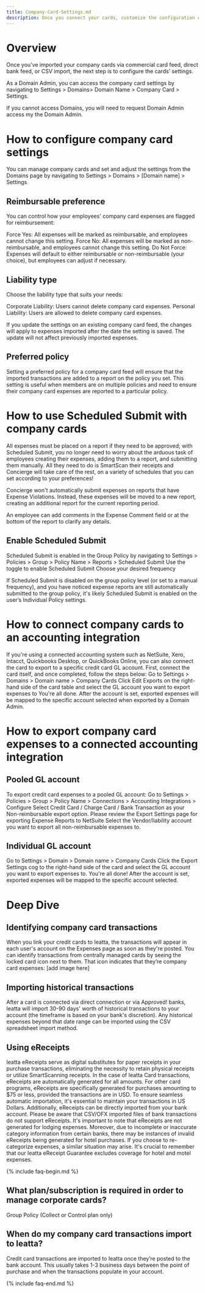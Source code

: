 ```yaml
---
title: Company-Card-Settings.md
description: Once you connect your cards, customize the configuration using company card settings.
---
```

# Overview
Once you’ve imported your company cards via commercial card feed, direct bank feed, or CSV import, the next step is to configure the cards’ settings. 

As a Domain Admin, you can access the company card settings by navigating to Settings > Domains> Domain Name > Company Card > Settings. 

If you cannot access Domains, you will need to request Domain Admin access my the Domain Admin. 

# How to configure company card settings 
You can manage company cards and set and adjust the settings from the Domains page by navigating to Settings > Domains > [Domain name] > Settings

## Reimbursable preference

You can control how your employees' company card expenses are flagged for reimbursement:

Force Yes: All expenses will be marked as reimbursable, and employees cannot change this setting.
Force No: All expenses will be marked as non-reimbursable, and employees cannot change this setting.
Do Not Force: Expenses will default to either reimbursable or non-reimbursable (your choice), but employees can adjust if necessary.

## Liability type

Choose the liability type that suits your needs:

Corporate Liability: Users cannot delete company card expenses.
Personal Liability: Users are allowed to delete company card expenses.

If you update the settings on an existing company card feed, the changes will apply to expenses imported after the date the setting is saved. The update will not affect previously imported expenses.

## Preferred policy

Setting a preferred policy for a company card feed will ensure that the imported transactions are added to a report on the policy you set. This setting is useful when members are on multiple policies and need to ensure their company card expenses are reported to a particular policy.

# How to use Scheduled Submit with company cards
All expenses must be placed on a report if they need to be approved; with Scheduled Submit, you no longer need to worry about the arduous task of employees creating their expenses, adding them to a report, and submitting them manually. All they need to do is SmartScan their receipts and Concierge will take care of the rest, on a variety of schedules that you can set according to your preferences!

Concierge won't automatically submit expenses on reports that have Expense Violations. Instead, these expenses will be moved to a new report, creating an additional report for the current reporting period.

An employee can add comments in the Expense Comment field or at the bottom of the report to clarify any details.

## Enable Scheduled Submit
Scheduled Submit is enabled in the Group Policy by navigating to Settings > Policies > Group > Policy Name > Reports > Scheduled Submit 
Use the toggle to enable Scheduled Submit 
Choose your desired frequency 

If Scheduled Submit is disabled on the group policy level (or set to a manual frequency), and you have noticed expense reports are still automatically submitted to the group policy, it's likely Scheduled Submit is enabled on the user’s Individual Policy settings. 

# How to connect company cards to an accounting integration

If you're using a connected accounting system such as NetSuite, Xero, Intacct, Quickbooks Desktop, or QuickBooks Online, you can also connect the card to export to a specific credit card GL account. First, connect the card itself, and once completed, follow the steps below:
Go to Settings > Domains > Domain name > Company Cards
Click Edit Exports on the right-hand side of the card table and select the GL account you want to export expenses to 
You're all done. After the account is set, exported expenses will be mapped to the specific account selected when exported by a Domain Admin.

# How to export company card expenses to a connected accounting integration

## Pooled GL account 

To export credit card expenses to a pooled GL account:
Go to Settings > Policies > Group > Policy Name > Connections > Accounting Integrations > Configure
Select Credit Card / Charge Card / Bank Transaction as your Non-reimbursable export option. 
Please review the Export Settings page for exporting Expense Reports to NetSuite
Select the Vendor/liability account you want to export all non-reimbursable expenses to.

## Individual GL account 

Go to Settings > Domain > Domain name > Company Cards
Click the Export Settings cog to the right-hand side of the card and select the GL account you want to export expenses to. 
You're all done! After the account is set, exported expenses will be mapped to the specific account selected.

# Deep Dive
## Identifying company card transactions
When you link your credit cards to Ieatta, the transactions will appear in each user's account on the Expenses page as soon as they're posted. You can identify transactions from centrally managed cards by seeing the locked card icon next to them. That icon indicates that they’re company card expenses:
[add image here]

## Importing historical transactions 

After a card is connected via direct connection or via Approved! banks, Ieatta will import 30-90 days' worth of historical transactions to your account (the timeframe is based on your bank's discretion). Any historical expenses beyond that date range can be imported using the CSV spreadsheet import method. 

## Using eReceipts 
Ieatta eReceipts serve as digital substitutes for paper receipts in your purchase transactions, eliminating the necessity to retain physical receipts or utilize SmartScanning receipts. In the case of Ieatta Card transactions, eReceipts are automatically generated for all amounts. For other card programs, eReceipts are specifically generated for purchases amounting to $75 or less, provided the transactions are in USD.
To ensure seamless automatic importation, it's essential to maintain your transactions in US Dollars. Additionally, eReceipts can be directly imported from your bank account. Please be aware that CSV/OFX imported files of bank transactions do not support eReceipts.
It's important to note that eReceipts are not generated for lodging expenses. Moreover, due to incomplete or inaccurate category information from certain banks, there may be instances of invalid eReceipts being generated for hotel purchases. If you choose to re-categorize expenses, a similar situation may arise. It's crucial to remember that our Ieatta eReceipt Guarantee excludes coverage for hotel and motel expenses.

{% include faq-begin.md %}
## What plan/subscription is required in order to manage corporate cards?
Group Policy (Collect or Control plan only) 
## When do my company card transactions import to Ieatta?
Credit card transactions are imported to Ieatta once they’re posted to the bank account. This usually takes 1-3 business days between the point of purchase and when the transactions populate in your account.

{% include faq-end.md %}
